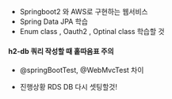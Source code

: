 - Springboot2 와 AWS로 구현하는 웹서비스
- Spring Data JPA 학습
- Enum class , Oauth2 , Optinal class 학습할 것

#### h2-db 쿼리 작성할 때 홑따음표 주의


- @springBootTest, @WebMvcTest 차이



- 진행상황 RDS DB 다시 셋팅할것!